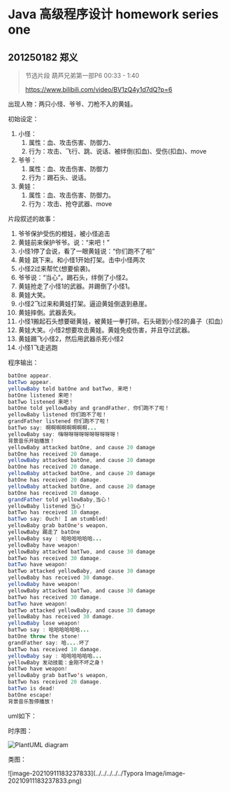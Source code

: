 # Java 高级程序设计 homework series one

## 201250182 郑义

> 节选片段 葫芦兄弟第一部P6 00:33 - 1:40
>
> https://www.bilibili.com/video/BV1zQ4y1d7dQ?p=6



出现人物：两只小怪、爷爷、刀枪不入的黄娃。

初始设定：

1. 小怪：
	1. 属性：血、攻击伤害、防御力、
	2. 行为：攻击、飞行、跳、说话、被绊倒(扣血)、受伤(扣血)、move
2. 爷爷：
	1. 属性：血、攻击伤害、防御力
	2. 行为：踢石头、说话。
3. 黄娃：
	1. 属性：血、攻击伤害、防御力。
	2. 行为：攻击、抢夺武器、move



片段叙述的故事：

1. 爷爷保护受伤的橙娃，被小怪追击
2. 黄娃前来保护爷爷。说：“来吧！”
3. 小怪1停了会说，看了一眼黄娃说：“你们跑不了啦”
4. 黄娃 跳下来。和小怪1开始打架。击中小怪两次
5. 小怪2过来帮忙(想要偷袭)。
6. 爷爷说：“当心”。踢石头，绊倒了小怪2。
7. 黄娃抢走了小怪1的武器。并踢倒了小怪1。
8. 黄娃大笑。
9. 小怪2飞过来和黄娃打架。逼迫黄娃倒退到悬崖。
10. 黄娃摔倒。武器丢失。
11. 小怪1搬起石头想要砸黄娃，被黄娃一拳打碎。石头砸到小怪2的鼻子（扣血）
12. 黄娃大笑。小怪2想要攻击黄娃。黄娃免疫伤害，并且夺过武器。
13. 黄娃踢飞小怪2，然后用武器杀死小怪2
14. 小怪1飞走逃跑



程序输出：

```java
batOne appear.
batTwo appear.
yellowBaby told batOne and batTwo, 来吧！
batOne listened 来吧！
batTwo listened 来吧！
batOne told yellowBaby and grandFather, 你们跑不了啦！
yellowBaby listened 你们跑不了啦！
grandFather listened 你们跑不了啦！
batTwo say: 啊啊啊啊啊啊啊啊...
yellowBaby say: 嗨呀呀呀呀呀呀呀呀呀呀！
背景音乐开始播放！
yellowBaby attacked batOne, and cause 20 damage
batOne has received 20 damage.
yellowBaby attacked batOne, and cause 20 damage
batOne has received 20 damage.
yellowBaby attacked batOne, and cause 20 damage
batOne has received 20 damage.
yellowBaby attacked batOne, and cause 20 damage
batOne has received 20 damage.
grandFather told yellowBaby,当心！
yellowBaby listened 当心！
batTwo has received 10 damage.
batTwo say: Ouch! I am stumbled!
yellowBaby grab batOne's weapon,
yellowBaby 踢走了 batOne
yellowBaby say : 哈哈哈哈哈哈...
yellowBaby have weapon!
yellowBaby attacked batTwo, and cause 30 damage
batTwo has received 30 damage.
batTwo have weapon!
batTwo attacked yellowBaby, and cause 30 damage
yellowBaby has received 30 damage.
yellowBaby have weapon!
yellowBaby attacked batTwo, and cause 30 damage
batTwo has received 30 damage.
batTwo have weapon!
batTwo attacked yellowBaby, and cause 30 damage
yellowBaby has received 30 damage.
yellowBaby lose weapon!
batTwo say : 哈哈哈哈哈哈...
batOne throw the stone!
grandFather say: 哈....坏了
batTwo has received 10 damage.
yellowBaby say : 哈哈哈哈哈哈...
yellowBaby 发动技能：金刚不坏之身！
batTwo have weapon!
yellowBaby grab batTwo's weapon,
batTwo has received 20 damage.
batTwo is dead!
batOne escape!
背景音乐暂停播放！
```



uml如下：

时序图：

![PlantUML diagram](http://www.plantuml.com/plantuml/png/hLL1Rn915BxFhvY4S_a174ZZmQiNRwQ70SP2kkoIPP1mMuAnxPfILej6azgAI4aiMeC618b_Pj-mdFmBZenX1j814fliWTdvtdlV-xx7szqY8ouhvIr4qinnSOgm1pR5CPTcr9k7PKT_Kw6MvPJlaLG5n-JlVnVxBh4pzmdBKXV7nA62CeIH52bId2yLSsc4PFgTH-AMKdilASy9J0e5IbmaQwbhULvSgy8xYqW8_EZBCR8THh6Rsy-o1ERd7w5nzVjdTJL0vDeGOE9N9Zc6HNEOPNFsGTn8T0MtQ3Yfc2mpiEXZGI2SN8RZwsWGXCEJSFGCcXsDJ5AJTVjWoKXhktq5h_objg7ft_h4ut5TEOsxIgFAm-ik1DwQ1w6v-KAib5MYUydvAO7dWwVLKMBgzVBE4xeCIbaaVQ2SuMTZE1pV4SJagwGX3ofOvybh_QXJXUeWQlMGPfZ9UMN2v2NygWd7z2YTe2GG3LlJYpwqlnafJiS-U2_G-ZRz5hH7lDU1DzsrG55kzk7THdV4D4ol0xDi8aSuzE7u1Eec_ILGwhzEOGcvgooREsi4qAZFF6yZaWTdGlTRUUcmS2Ya_ogbD-Ybz9Gs61F9IPXU3lMPMTaJHL9PdhFpKx4Sv58q-owqcRRgCl-sxc_6dGRWTxdlHRN94gVPOG17RyNQ-alkn_DezEa_9s3x0UT-azS74cYUNzuRXwFtkXqbgkLuUW57D_2vpxscySiX_WBHzvkPLnCBshG8dGBQfNP6V8N_0000)



类图：

![image-20210911183237833](../../../../../Typora Image/image-20210911183237833.png)
